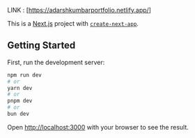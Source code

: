 
LINK : [https://adarshkumbarportfolio.netlify.app/]

This is a [Next.js](https://nextjs.org/) project with [`create-next-app`](https://github.com/vercel/next.js/tree/canary/packages/create-next-app).

## Getting Started

First, run the development server:

```bash
npm run dev
# or
yarn dev
# or
pnpm dev
# or
bun dev
```
Open [http://localhost:3000](http://localhost:3000) with your browser to see the result.


